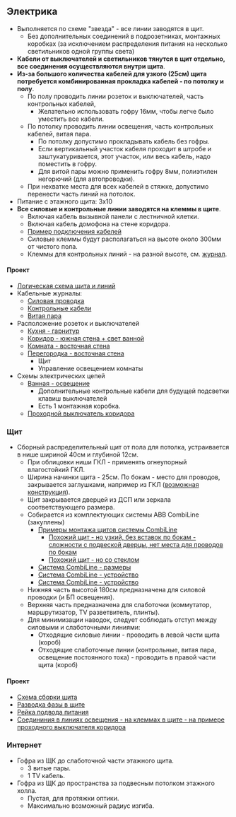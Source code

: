 ## Электрика
* Выполняется по схеме "звезда" - все линии заводятся в щит. 
  * Без дополнительных соединений в подрозетниках, монтажных коробках (за исключением распределения питания на несколько светильников одной группы света)
* **Кабели от выключателей и светильников тянутся в щит отдельно, все соединения осуществляются внутри щита**. 
* **Из-за большого количества кабелей для узкого (25см) щита потребуется комбинированная прокладка кабелей - по потолку и полу**. 
  * По полу проводить линии розеток и выключателей, часть контрольных кабелей,
    * Желательно использовать гофру 16мм, чтобы легче было уместить все кабели. 
  * По потолку проводить линии освещения, часть контрольных кабелей, витая пара.
    * По потолку допустимо прокладывать кабель без гофры.
    * Если вертикальный участок кабеля проходит в штробе и заштукатуривается, этот участок, или весь кабель, надо поместить в гофру.
    * Для витой пары можно применить гофру 8мм, полиэтилен негорючий (для автопроводки).
  * При нехватке места для всех кабелей в стяжке, допустимо перенести часть линий на потолок. 
* Питание с этажного щита: 3x10
* **Все силовые и контрольные линии заводятся на клеммы в щите**.
  * Включая кабель вызывной панели с лестничной клетки.
  * Включая кабель домофона на стене коридора.
  * [Пример подключения кабелей](https://cs-cs.net/wp-uploads/2016/03/ShEDF15-HomeKlem.jpg)
  * Силовые клеммы будут располагаться на высоте около 300мм от чистого пола.
  * Клеммы для контрольных линий - на разной высоте, см. [журнал](cable_lists/control.md).

#### Проект
* [Логическая схема щита и линий](tree.svg)
* Кабельные журналы:
  * [Силовая проводка](cable_lists/power.md)
  * [Контрольные кабели](cable_lists/control.md)
  * [Витая пара](cable_lists/utp.md)
* Расположение розеток и выключателей
  * [Кухня - гарнитур](../design/2d_plans/e__kitchen__set.png)
  * [Коридор - южная стена + свет ванной](2d_plans/e__corridor__s__outlets.png)
  * [Комната - восточная стена](2d_plans/e__room__e__outlets.png)
  * [Перегородка - восточная стена](2d_plans/e__room_stonework__e.png)
    * Щит
    * Управление освещением комнаты
* Схемы электрических цепей
  * [Ванная - освещение](distribution_box/wiring_90_bathroom_lights.svg)
    * Дополнительные контрольные кабели для будущей подсветки клавиш выключателей   
    * Есть 1 монтажная коробка.   
  * [Проходной выключатель коридора](distribution_box/wiring_80_3_way_switch.svg)


### Щит
* Сборный распределительный щит от пола для потолка, устраивается в нише шириной 40см и глубиной 12см.
  * При облицовки ниши ГКЛ - применять огнеупорный влагостойкий ГКЛ. 
  * Ширина начинки щита - 25см. По бокам - место для проводов, закрывается заглушками, например из ГКЛ ([возможная конструкция]( ../design/screenshots/power-distribution-cabinet-1.png)). 
  * Щит закрывается дверцей из ДСП или зеркала соответствующего размера.
  * Собирается из комплектующих системы ABB CombiLine (закуплены)
    * [Примеры монтажа щитов системы CombiLine](https://cs-cs.net/shhity-na-baze-edfwr-panelej-primery-montazha)
      * [Похожий щит - но узкий, без вставок по бокам - сложности с подвеской дверцы, нет места для проводов по бокам](https://cs-cs.net/wp-uplocmi/2016/03/Untitled-1-scaled.jpg) 
      * [Похожий щит - но со стеклом](https://cs-cs.net/wp-uploads/2016/03/EDFPan2.jpg) 
    * [Система CombiLine - размеры](https://cs-cs.net/edf-paneli-razmery)
    * [Система CombiLine - устройство](https://cs-cs.net/shhity-dlya-elektriki-edf)
    * [Система CombiLine - устройство](https://cs-cs.net/shhity-edf-wr)
  * Нижняя часть высотой 180см предназначена для силовой проводки (и БП освещения).
  * Верхняя часть предназначена для слаботочки (коммутатор, маршрутизатор, TV разветвитель, плинты).
  * Для минимизации наводок, следует соблюдать отступ между силовыми и слаботочными линиями:
    * Отходящие силовые линии - проводить в левой части щита (короб)
    * Отходящие слаботочные линии (контрольные, витая пара, освещение постоянного тока) - проводить в правой части щита (короб)

#### Проект
* [Схема сборки щита](distribution_box/distribution_box_layout.svg)
* [Разводка фазы в щите](distribution_box/wiring_05_L.svg)
* [Рейка подвода питания](distribution_box/wiring_10_power_ingress.svg)
* [Соедининия в линиях освещения - на клеммах в щите - на примере проходного выключателя коридора](distribution_box/wiring_80_3_way_switch.svg)


### Интернет
* Гофра из ЩК до слаботочной части этажного щита.
  * 3 витые пары.
  * 1 TV кабель.
* Гофра из ЩК до пространства за подвесным потолком этажного холла.
  * Пустая, для протяжки оптики.
  * Максимально возможный радиус изгиба.
   